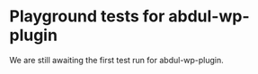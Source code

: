 # Playground tests for abdul-wp-plugin
We are still awaiting the first test run for abdul-wp-plugin.
